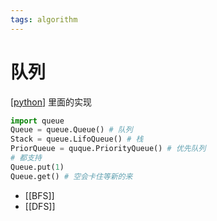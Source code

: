 ```yaml
---
tags: algorithm
---
```

# 队列

[[python]] 里面的实现

```python
import queue
Queue = queue.Queue() # 队列
Stack = queue.LifoQueue() # 栈
PriorQueue = quque.PriorityQueue() # 优先队列
# 都支持
Queue.put(1)
Queue.get() # 空会卡住等新的来
```

- [[BFS]]
- [[DFS]]

[//begin]: # "Autogenerated link references for markdown compatibility"
[python]: ../../python/python.md "python"
[//end]: # "Autogenerated link references"
